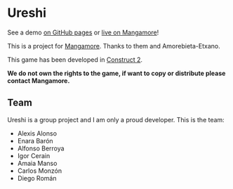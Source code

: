 Ureshi
======
See a demo [on GitHub pages](anderrv.github.io/Ureshi) or [live on Mangamore](http://mangamore.net/tales-of-ureshi/)!

This is a project for [Mangamore](http://mangamore.net). Thanks to them and Amorebieta-Etxano.

This game has been developed in [Construct 2](https://www.scirra.com/construct2).

**We do not own the rights to the game, if want to copy or distribute please contact Mangamore.**

Team
---------------------

Ureshi is a group project and I am only a proud developer. This is the team:

+ Alexis Alonso
+ Enara Barón
+ Alfonso Berroya
+ Igor Cerain
+ Amaia Manso
+ Carlos Monzón
+ Diego Román
